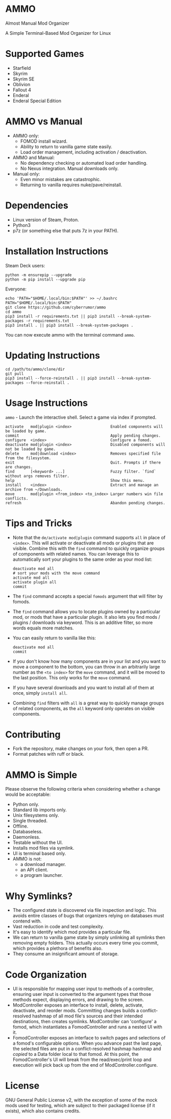 # AMMO
Almost Manual Mod Organizer

A Simple Terminal-Based Mod Organizer for Linux

# Supported Games
- Starfield
- Skyrim
- Skyrim SE
- Oblivion
- Fallout 4
- Enderal
- Enderal Special Edition

# AMMO vs Manual
- AMMO only:
  - FOMOD install wizard.
  - Ability to return to vanilla game state easily.
  - Load order management, including activation / deactivation.
- AMMO and Manual:
  - No dependency checking or automated load order handling.
  - No Nexus integration. Manual downloads only.
- Manual only:
  - Even minor mistakes are catastrophic.
  - Returning to vanilla requires nuke/pave/reinstall.

# Dependencies
- Linux version of Steam, Proton.
- Python3
- p7z (or something else that puts 7z in your PATH).

# Installation Instructions
Steam Deck users:
```
python -m ensurepip --upgrade
python -m pip install --upgrade pip
```

Everyone:
```
echo 'PATH="$HOME/.local/bin:$PATH"' >> ~/.bashrc
PATH="$HOME/.local/bin:$PATH"
git clone https://github.com/cyberrumor/ammo
cd ammo
pip3 install -r requirements.txt || pip3 install --break-system-packages -r requirements.txt
pip3 install . || pip3 install --break-system-packages .
```
You can now execute ammo with the terminal command `ammo`.

# Updating Instructions
```
cd /path/to/ammo/clone/dir
git pull
pip3 install --force-reinstall . || pip3 install --break-system-packages --force-reinstall .
```

# Usage Instructions

`ammo` - Launch the interactive shell. Select a game via index if prompted.

```
activate   mod|plugin <index>                 Enabled components will be loaded by game.
commit                                        Apply pending changes.
configure  <index>                            Configure a fomod.
deactivate mod|plugin <index>                 Disabled components will not be loaded by game.
delete     mod|download <index>               Removes specified file from the filesystem.
exit                                          Quit. Prompts if there are changes.
find       [<keyword> ...]                    Fuzzy filter. `find` without args removes filter.
help                                          Show this menu.
install    <index>                            Extract and manage an archive from ~/Downloads.
move       mod|plugin <from_index> <to_index> Larger numbers win file conflicts.
refresh                                       Abandon pending changes.
```

# Tips and Tricks

- Note that the `de/activate mod|plugin` command supports `all` in place of `<index>`.
  This will activate or deactivate all mods or plugins that are visible. Combine this
  with the `find` command to quickly organize groups of components with related names.
  You can leverage this to automatically sort your plugins to the same order as your
  mod list:
  ```
  deactivate mod all
  # sort your mods with the move command
  activate mod all
  activate plugin all
  commit
  ```
- The `find` command accepts a special `fomods` argument that will filter by fomods.

- The `find` command allows you to locate plugins owned by a particular mod, or mods
  that have a particular plugin. It also lets you find mods / plugins / downloads via
  keyword. This is an additive filter, so more words equals more matches.

- You can easily return to vanilla like this:
  ```
  deactivate mod all
  commit
  ```

- If you don't know how many components are in your list and you want to move a
  component to the bottom, you can throw in an arbitrarily large number as the
  `<to index>` for the `move` command, and it will be moved to the last position.
  This only works for the `move` command.

- If you have several downloads and you want to install all of them at once, simply
  `install all`.

- Combining `find` filters with `all` is a great way to quickly manage groups of
  related components, as the `all` keyword only operates on visible components.

# Contributing

- Fork the repository, make changes on your fork, then open a PR.
- Format patches with ruff or black.

# AMMO is Simple

Please observe the following criteria when considering whether
a change would be acceptable:

- Python only.
- Standard lib imports only.
- Unix filesystems only.
- Single threaded.
- Offline.
- Databaseless.
- Daemonless.
- Testable without the UI.
- Installs mod files via symlink.
- UI is terminal based only.
- AMMO is not:
  - a download manager.
  - an API client.
  - a program launcher.

# Why Symlinks?

- The configured state is discovered via file inspection and logic. This avoids
  entire classes of bugs that organizers relying on databases must contend with.
- Vast reduction in code and test complexity.
- It's easy to identify which mod provides a particular file.
- We can return to vanilla game state by simply unlinking all symlinks then
  removing empty folders. This actually occurs every time you commit, which
  provides a plethora of benefits also.
- They consume an insignificant amount of storage.

# Code Organization

- UI is responsible for mapping user input to methods of a controller, ensuring
  user input is converted to the argument types that those methods expect,
  displaying errors, and drawing to the screen.
- ModController exposes an interface to install, delete, activate, deactivate,
  and reorder mods. Committing changes builds a conflict-resolved hashmap
  of all mod file's sources and their intended destinations, then creates symlinks.
  ModController can 'configure' a fomod, which instantiates a FomodController and
  runs a nested UI with it.
- FomodController exposes an interface to switch pages and selections of a fomod's
  configurable options. When you advance past the last page, the selected files
  are put in a conflict-resolved hashmap hashmap and _copied_ to a Data folder
  local to that fomod. At this point, the FomodController's UI will break from
  the read/exec/print loop and execution will pick back up from the end of
  ModController.configure.

# License
GNU General Public License v2, with the exception of some of the mock mods used for testing,
which are subject to their packaged license (if it exists), which also contains credits.


